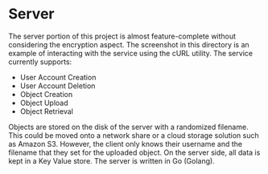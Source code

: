 # Server
The server portion of this project is almost feature-complete without considering the encryption aspect. The screenshot in this directory is an example of interacting with the service using the cURL utility. The service currently supports:
  - User Account Creation
  - User Account Deletion
  - Object Creation
  - Object Upload
  - Object Retrieval

Objects are stored on the disk of the server with a randomized filename. This could be moved onto a network share or a cloud storage solution such as Amazon S3. However, the client only knows their username and the filename that they set for the uploaded object. On the server side, all data is kept in a Key Value store. The server is written in Go (Golang).
